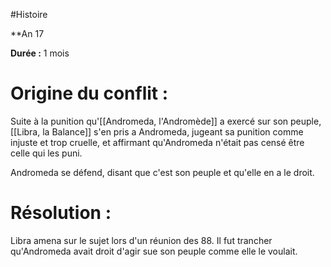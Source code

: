 #Histoire 

**An 17

**Durée :** 1 mois

# **Origine du conflit** :

Suite à la punition qu'[[Andromeda, l'Andromède]] a exercé sur son peuple, [[Libra, la Balance]] s'en pris a Andromeda, jugeant sa punition comme injuste et trop cruelle, et affirmant qu'Andromeda n'était pas censé être celle qui les puni.

Andromeda se défend, disant que c'est son peuple et qu'elle en a le droit.

# Résolution :

Libra amena sur le sujet lors d'un réunion des 88. Il fut trancher qu'Andromeda avait droit d'agir sue son peuple comme elle le voulait.